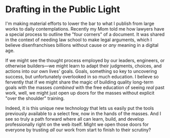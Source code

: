 # Drafting in the Public Light

I'm making material efforts to lower the bar to what I publish from large works to daily contemplations. Recently my Mom told me how lawyers have a special process to outline the "four corners" of a document. It was shared in the context of needing law school to make legal arguments, which I believe disenfranchises billions without cause or _any_ meaning in a digital age.

If we might see the thought process employed by our leaders, engineers, or otherwise builders—we might learn to adapt their judgments, choices, and actions into our own lives' goals. Goals, something so key to uncovering success, but unfortunately overlooked in so much education. I believe so fervently that if we might share the magic of building quality long-term goals with the masses _combined_ with the free education of seeing _real_ past work, well, we might just open up doors for the masses without explicit "over the shoulder" training.

Indeed, it is this unique new technology that lets us easily put the tools previously available to a select few, now in the hands of the masses. And I see so truly a path forward where all can learn, build, and develop professionally right on the web itself. Might we open those doors for everyone by trusting _all_ our work from start to finish to their scrutiny?
